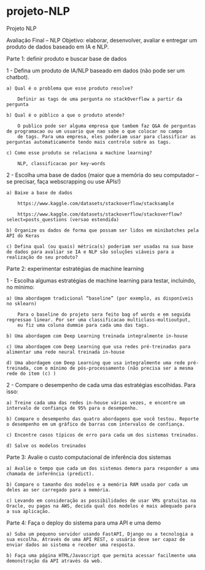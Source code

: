 # projeto-NLP
Projeto NLP

Avaliação Final – NLP
Objetivo: elaborar, desenvolver, avaliar e entregar um produto de dados baseado em IA e NLP.

Parte 1: definir produto e buscar base de dados

1 - Defina um produto de IA/NLP baseado em dados (não pode ser um chatbot).
    
    a) Qual é o problema que esse produto resolve?

        Definir as tags de uma pergunta no stackOverflow a partir da pergunta
    
    b) Qual é o público a que o produto atende?

        O publico pode ser alguma empresa que tambem faz Q&A de perguntas de programacao ou um usuario que nao sabe o que colocar no campo
        de tags. Para uma empresa, eles poderiam usar para classificar as perguntas automaticamente tendo mais controle sobre as tags.

    c) Como esse produto se relaciona a machine learning?

        NLP, classificacao por key-words


2 - Escolha uma base de dados (maior que a memória do seu computador – se precisar, faça webscrapping ou use APIs!)
	
    a) Baixe a base de dados
	
        https://www.kaggle.com/datasets/stackoverflow/stacksample

        https://www.kaggle.com/datasets/stackoverflow/stackoverflow?select=posts_questions (versao estendida)

    b) Organize os dados de forma que possam ser lidos em minibatches pela API do Keras
	
    c) Defina qual (ou quais) métrica(s) poderiam ser usadas na sua base de dados para avaliar se IA e NLP são soluções viáveis para a realização do seu produto?


Parte 2: experimentar estratégias de machine learning

1 - Escolha algumas estratégias de machine learning para testar, incluindo, no mínimo:
	
    a) Uma abordagem tradicional “baseline” (por exemplo, as disponíveis no sklearn)
	
        Para o baseline do projeto sera feito bag of words e em seguida regressao linear. Por ser uma classificacao multiclass-multioutput,
        eu fiz uma coluna dummie para cada uma das tags. 

    b) Uma abordagem com Deep Learning treinada integralmente in-house
	
    c) Uma abordagem com Deep Learning que usa redes pré-treinadas para alimentar uma rede neural treinada in-house
	
    d) Uma abordagem com Deep Learning que usa integralmente uma rede pré-treinada, com o mínimo de pós-processamento (não precisa ser a mesma rede do ítem (c) )

2 - Compare o desempenho de cada uma das estratégias escolhidas. Para isso:
	
    a) Treine cada uma das redes in-house várias vezes, e encontre um intervalo de confiança de 95% para o desempenho.
	
    b) Compare o desempenho das quatro abordagens que você testou. Reporte o desempenho em um gráfico de barras com intervalos de confiança.
	
    c) Encontre casos típicos de erro para cada um dos sistemas treinados.
	
    d) Salve os modelos treinados

Parte 3: Avalie o custo computacional de inferência dos sistemas
	
    a) Avalie o tempo que cada um dos sistemas demora para responder a uma chamada de inferência (predict).
	
    b) Compare o tamanho dos modelos e a memória RAM usada por cada um deles ao ser carregado para a memória.
	
    c) Levando em consideração as possibilidades de usar VMs gratuitas na Oracle, ou pagas na AWS, decida qual dos modelos é mais adequado para a sua aplicação.

Parte 4: Faça o deploy do sistema para uma API e uma demo
	
    a) Suba um pequeno servidor usando FastAPI, Django ou a tecnologia a sua escolha. Através de uma API REST, o usuário deve ser capaz de enviar dados ao sistema e receber uma resposta.
	
    b) Faça uma página HTML/Javascript que permita acessar facilmente uma demonstração da API através da web.